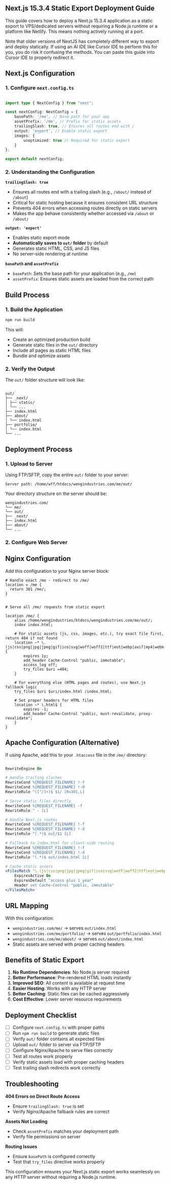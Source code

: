 ## Next.js 15.3.4 Static Export Deployment Guide

This guide covers how to deploy a Next.js 15.3.4 application as a static export to VPS/dedicated servers without requiring a Node.js runtime or a platform like Netlify. This means nothing actively running at a port.

Note that older versions of NextJS has completely different way to export and deploy statically. If using an AI IDE like Cursor IDE to perform this for you, you do risk it confusing the methods. You can paste this guide into Cursor IDE to properly redirect it.

## Next.js Configuration

### 1. Configure `next.config.ts`

```typescript

import type { NextConfig } from "next";

const nextConfig: NextConfig = {
	basePath: '/me', // Base path for your app
	assetPrefix: '/me', // Prefix for static assets
	trailingSlash: true, // Ensures all routes end with /
	output: 'export', // Enable static export
	images: {
		unoptimized: true // Required for static export
	}
};

export default nextConfig;
```


### 2. Understanding the Configuration


**`trailingSlash: true`**
- Ensures all routes end with a trailing slash (e.g., `/about/` instead of `/about`)
- Critical for static hosting because it ensures consistent URL structure
- Prevents 404 errors when accessing routes directly on static servers
- Makes the app behave consistently whether accessed via `/about` or `/about/`

**`output: 'export'`**
- Enables static export mode
- **Automatically saves to `out/` folder** by default
- Generates static HTML, CSS, and JS files
- No server-side rendering at runtime


**`basePath` and `assetPrefix`**
- `basePath`: Sets the base path for your application (e.g., `/me`)
- `assetPrefix`: Ensures static assets are loaded from the correct path

## Build Process

### 1. Build the Application

```bash
npm run build
```

This will:
- Create an optimized production build
- Generate static files in the `out/` directory
- Include all pages as static HTML files
- Bundle and optimize assets

### 2. Verify the Output

The `out/` folder structure will look like:

```

out/
├── _next/
│ ├── static/
│ └── ...
├── index.html
├── about/
│ └── index.html
├── portfolio/
│ └── index.html
└── ...
```

  
## Deployment Process

### 1. Upload to Server

Using FTP/SFTP, copy the entire `out/` folder to your server:

```
Server path: /home/wff/htdocs/wengindustries.com/me/out/
```


Your directory structure on the server should be:
```
wengindustries.com/
└── me/
└── out/
├── _next/
├── index.html
├── about/
└── ...
```


### 2. Configure Web Server
## Nginx Configuration

Add this configuration to your Nginx server block:
```nginx
# Handle exact /me - redirect to /me/
location = /me {
  return 301 /me/;
}


# Serve all /me/ requests from static export

location /me/ {  
	alias /home/wengindustries/htdocs/wengindustries.com/me/out/;  
	index index.html;  
	  
	# For static assets (js, css, images, etc.), try exact file first, return 404 if not found  
	location ~* \.(js|css|png|jpg|jpeg|gif|ico|svg|woff|woff2|ttf|eot|webp|avif|mp4|webm|ogg|mp3|wav|flac|aac)$ {  
		expires 1y;  
		add_header Cache-Control "public, immutable";  
		access_log off;  
		try_files $uri =404;  
	}  
	  
	# For everything else (HTML pages and routes), use Next.js fallback logic  
	try_files $uri $uri/index.html /index.html;  
	  
	# Set proper headers for HTML files  
	location ~* \.html$ {  
		expires -1;  
		add_header Cache-Control "public, must-revalidate, proxy-revalidate";  
	}  
}
```


## Apache Configuration (Alternative)

If using Apache, add this to your `.htaccess` file in the `/me/` directory:

```apache

RewriteEngine On

# Handle trailing slashes
RewriteCond %{REQUEST_FILENAME} !-f
RewriteCond %{REQUEST_FILENAME} !-d
RewriteRule ^([^/]+)$ $1/ [R=301,L]

# Serve static files directly
RewriteCond %{REQUEST_FILENAME} -f
RewriteRule ^ - [L]

# Handle Next.js routes
RewriteCond %{REQUEST_FILENAME} !-f
RewriteCond %{REQUEST_FILENAME} !-d
RewriteRule ^(.*)$ out/$1 [L]

# Fallback to index.html for client-side routing
RewriteCond %{REQUEST_FILENAME} !-f
RewriteCond %{REQUEST_FILENAME} !-d
RewriteRule ^(.*)$ out/index.html [L]

# Cache static assets
<FilesMatch "\.(js|css|png|jpg|jpeg|gif|ico|svg|woff|woff2|ttf|eot|webp|avif)$">
	ExpiresActive On
	ExpiresDefault "access plus 1 year"
	Header set Cache-Control "public, immutable"
</FilesMatch>

```

  

## URL Mapping

  
With this configuration:

- `wengindustries.com/me/` → serves `out/index.html`
- `wengindustries.com/me/portfolio/` → serves `out/portfolio/index.html`
- `wengindustries.com/me/about/` → serves `out/about/index.html`
- Static assets are served with proper caching headers
## Benefits of Static Export

1. **No Runtime Dependencies**: No Node.js server required
2. **Better Performance**: Pre-rendered HTML loads instantly
3. **Improved SEO**: All content is available at request time
4. **Easier Hosting**: Works with any HTTP server
5. **Better Caching**: Static files can be cached aggressively
6. **Cost Effective**: Lower server resource requirements
## Deployment Checklist
- [ ] Configure `next.config.ts` with proper paths
- [ ] Run `npm run build` to generate static files
- [ ] Verify `out/` folder contains all expected files
- [ ] Upload `out/` folder to server via FTP/SFTP
- [ ] Configure Nginx/Apache to serve files correctly
- [ ] Test all routes work properly
- [ ] Verify static assets load with proper caching headers
- [ ] Test trailing slash redirects work correctly

## Troubleshooting

**404 Errors on Direct Route Access**
- Ensure `trailingSlash: true` is set
- Verify Nginx/Apache fallback rules are correct

**Assets Not Loading**
- Check `assetPrefix` matches your deployment path
- Verify file permissions on server

**Routing Issues**
- Ensure `basePath` is configured correctly
- Test that `try_files` directive works properly

This configuration ensures your Next.js static export works seamlessly on any HTTP server without requiring a Node.js runtime.